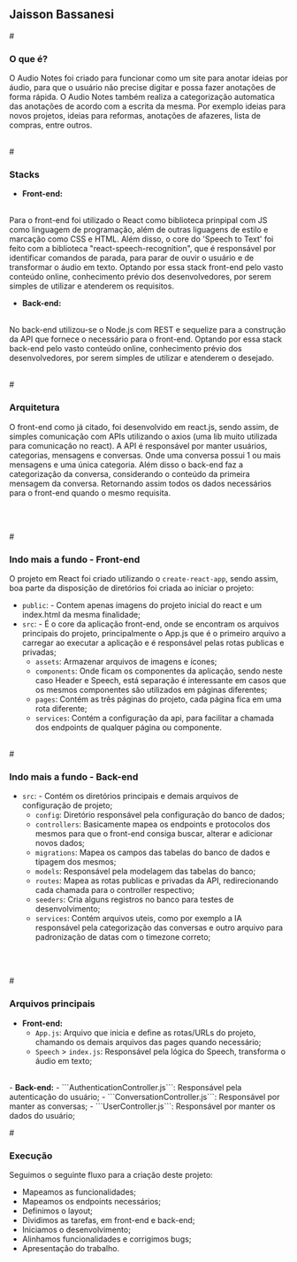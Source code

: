 ## Jaisson Bassanesi

#<h3>O que é?</h3>

O Audio Notes foi criado para funcionar como um site para anotar ideias por áudio, para que o usuário não precise digitar e possa fazer anotações de forma rápida.
O Audio Notes também realiza a categorização automatica das anotações de acordo com a escrita da mesma.
Por exemplo ideias para novos projetos, ideias para reformas, anotações de afazeres, lista de compras, entre outros.
<br>
<br>


#<h3>Stacks</h3>

- <strong>Front-end:</strong>
<br>
Para o front-end foi utilizado o React como biblioteca prinpipal com JS como linguagem de programação, além de outras liguagens de estilo e marcação como CSS e HTML.
Além disso, o core do 'Speech to Text' foi feito com a biblioteca "react-speech-recognition", que é responsável por identificar comandos de parada, para parar de ouvir o usuário e de transformar o áudio em texto.
Optando por essa stack front-end pelo vasto conteúdo online, conhecimento prévio dos desenvolvedores, por serem simples de utilizar e atenderem os requisitos.

<br>

- <strong>Back-end:</strong>
<br>
No back-end utilizou-se o Node.js com REST e sequelize para a construção da API que fornece o necessário para o front-end.
Optando por essa stack back-end pelo vasto conteúdo online, conhecimento prévio dos desenvolvedores, por serem simples de utilizar e atenderem o desejado.

<br>
<br>


#<h3>Arquitetura</h3>

O front-end como já citado, foi desenvolvido em react.js, sendo assim, de simples comunicação com APIs utilizando o axios (uma lib muito utilizada para comunicação no react).
A API é responsável por manter usuários, categorias, mensagens e conversas. Onde uma conversa possui 1 ou mais mensagens e uma única categoria.
Além disso o back-end faz a categorização da conversa, considerando o conteúdo da primeira mensagem da conversa.
Retornando assim todos os dados necessários para o front-end quando o mesmo requisita.

<br>
<br>


#<h3>Indo mais a fundo - Front-end</h3>

O projeto em React foi criado utilizando o ```create-react-app```, sendo assim, boa parte da disposição de diretórios foi criada ao iniciar o projeto:
- ```public```: - Contem apenas imagens do projeto inicial do react e um index.html da mesma finalidade;
- ```src```: - É o core da aplicação front-end, onde se encontram os arquivos principais do projeto, principalmente o App.js que é o primeiro arquivo a carregar ao executar a aplicação e é responsável pelas rotas publicas e privadas;
	- ```assets```: Armazenar arquivos de imagens e ícones;
	- ```components```: Onde ficam os componentes da aplicação, sendo neste caso Header e Speech, está separação é interessante em casos que os mesmos componentes são utilizados em páginas diferentes;
	- ```pages```: Contém as três páginas do projeto, cada página fica em uma rota diferente;
	- ```services```: Contém a configuração da api, para facilitar a chamada dos endpoints de qualquer página ou componente.
<br>
#<h3>Indo mais a fundo - Back-end</h3>

- ```src```: - Contém os diretórios principais e demais arquivos de configuração de projeto;
	- ```config```: Diretório responsável pela configuração do banco de dados;
	- ```controllers```: Basicamente mapea os endpoints e protocolos dos mesmos para que o front-end consiga buscar, alterar e adicionar novos dados;
	- ```migrations```: Mapea os campos das tabelas do banco de dados e tipagem dos mesmos;
	- ```models```: Responsável pela modelagem das tabelas do banco;
	- ```routes```: Mapea as rotas publicas e privadas da API, redirecionando cada chamada para o controller respectivo;
	- ```seeders```: Cria alguns registros no banco para testes de desenvolvimento;
	- ```services```: Contém arquivos uteis, como por exemplo a IA responsável pela categorização das conversas e outro arquivo para padronização de datas com o timezone correto;

<br>
<br>


#<h3>Arquivos principais</h3>

- <strong>Front-end:</strong>
	- ```App.js```: Arquivo que inicia e define as rotas/URLs do projeto, chamando os demais arquivos das pages quando necessário;
	- ```Speech``` > ```index.js```: Responsável pela lógica do Speech, transforma o áudio em texto;
<br>
- <strong>Back-end:</strong>
	- ```AuthenticationController.js```: Responsável pela autenticação do usuário;
	- ```ConversationController.js```: Responsável por manter as conversas;
	- ```UserController.js```: Responsável por manter os dados do usuário;
<br>


#<h3>Execução</h3>

Seguimos o seguinte fluxo para a criação deste projeto:
- Mapeamos as funcionalidades;
- Mapeamos os endpoints necessários;
- Definimos o layout;
- Dividimos as tarefas, em front-end e back-end;
- Iniciamos o desenvolvimento;
- Alinhamos funcionalidades e corrigimos bugs;
- Apresentação do trabalho.








